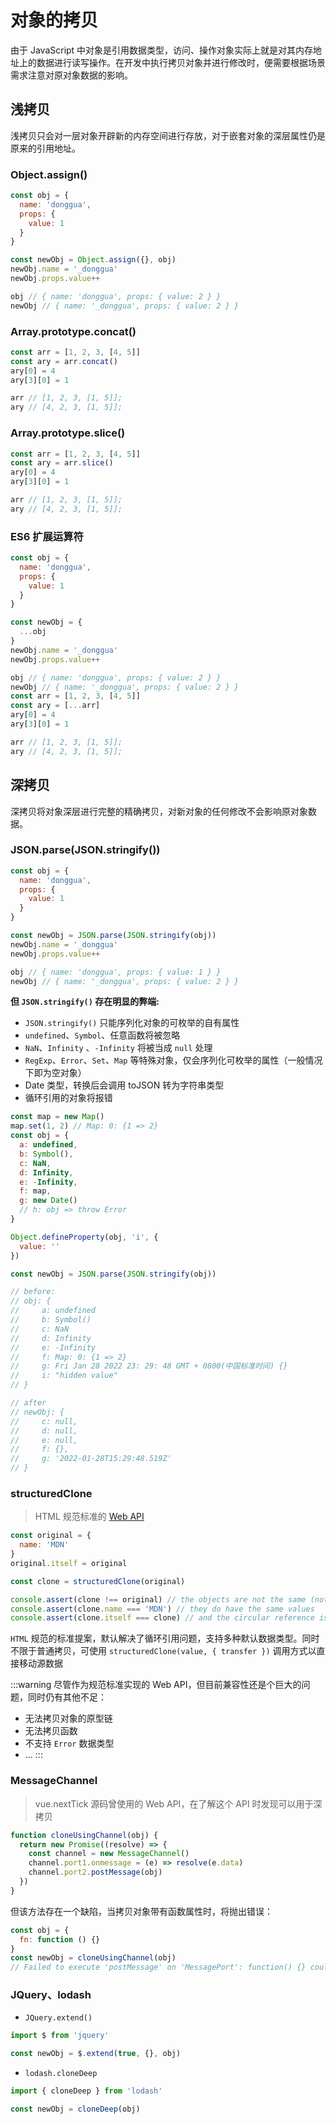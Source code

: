 # 对象的拷贝

由于 JavaScript 中对象是引用数据类型，访问、操作对象实际上就是对其内存地址上的数据进行读写操作。在开发中执行拷贝对象并进行修改时，便需要根据场景需求注意对原对象数据的影响。

## 浅拷贝

浅拷贝只会对一层对象开辟新的内存空间进行存放，对于嵌套对象的深层属性仍是原来的引用地址。

### Object.assign()

```js
const obj = {
  name: 'donggua',
  props: {
    value: 1
  }
}

const newObj = Object.assign({}, obj)
newObj.name = '_donggua'
newObj.props.value++

obj // { name: 'donggua', props: { value: 2 } }
newObj // { name: '_donggua', props: { value: 2 } }
```

### Array.prototype.concat()

```js
const arr = [1, 2, 3, [4, 5]]
const ary = arr.concat()
ary[0] = 4
ary[3][0] = 1

arr // [1, 2, 3, [1, 5]];
ary // [4, 2, 3, [1, 5]];
```

### Array.prototype.slice()

```js
const arr = [1, 2, 3, [4, 5]]
const ary = arr.slice()
ary[0] = 4
ary[3][0] = 1

arr // [1, 2, 3, [1, 5]];
ary // [4, 2, 3, [1, 5]];
```

### ES6 扩展运算符

```js
const obj = {
  name: 'donggua',
  props: {
    value: 1
  }
}

const newObj = {
  ...obj
}
newObj.name = '_donggua'
newObj.props.value++

obj // { name: 'donggua', props: { value: 2 } }
newObj // { name: '_donggua', props: { value: 2 } }
const arr = [1, 2, 3, [4, 5]]
const ary = [...arr]
ary[0] = 4
ary[3][0] = 1

arr // [1, 2, 3, [1, 5]];
ary // [4, 2, 3, [1, 5]];
```

## 深拷贝

深拷贝将对象深层进行完整的精确拷贝，对新对象的任何修改不会影响原对象数据。

### JSON.parse(JSON.stringify())

```js
const obj = {
  name: 'donggua',
  props: {
    value: 1
  }
}

const newObj = JSON.parse(JSON.stringify(obj))
newObj.name = '_donggua'
newObj.props.value++

obj // { name: 'donggua', props: { value: 1 } }
newObj // { name: '_donggua', props: { value: 2 } }
```

**但 `JSON.stringify()` 存在明显的弊端:**

- `JSON.stringify()` 只能序列化对象的可枚举的自有属性
- `undefined`、`Symbol`、任意函数将被忽略
- `NaN`、`Infinity` 、`-Infinity` 将被当成 `null` 处理
- `RegExp`、`Error`、`Set`、`Map` 等特殊对象，仅会序列化可枚举的属性（一般情况下即为空对象）
- Date 类型，转换后会调用 toJSON 转为字符串类型
- 循环引用的对象将报错

```js
const map = new Map()
map.set(1, 2) // Map: 0: {1 => 2}
const obj = {
  a: undefined,
  b: Symbol(),
  c: NaN,
  d: Infinity,
  e: -Infinity,
  f: map,
  g: new Date()
  // h: obj => throw Error
}

Object.defineProperty(obj, 'i', {
  value: ''
})

const newObj = JSON.parse(JSON.stringify(obj))

// before:
// obj: {
//     a: undefined
//     b: Symbol()
//     c: NaN
//     d: Infinity
//     e: -Infinity
//     f: Map: 0: {1 => 2}
//     g: Fri Jan 28 2022 23: 29: 48 GMT + 0800(中国标准时间) {}
//     i: "hidden value"
// }

// after
// newObj: {
//     c: null,
//     d: null,
//     e: null,
//     f: {},
//     g: '2022-01-28T15:29:48.519Z'
// }
```

### structuredClone

> HTML 规范标准的 [Web API](https://developer.mozilla.org/en-US/docs/Web/API/structuredClone)

```js
const original = {
  name: 'MDN'
}
original.itself = original

const clone = structuredClone(original)

console.assert(clone !== original) // the objects are not the same (not same identity)
console.assert(clone.name === 'MDN') // they do have the same values
console.assert(clone.itself === clone) // and the circular reference is preserved
```

`HTML` 规范的标准提案，默认解决了循环引用问题，支持多种默认数据类型。同时不限于普通拷贝，可使用 `structuredClone(value, { transfer })` 调用方式以直接移动源数据

:::warning
尽管作为规范标准实现的 Web API，但目前兼容性还是个巨大的问题，同时仍有其他不足：

- 无法拷贝对象的原型链
- 无法拷贝函数
- 不支持 `Error` 数据类型
- ...
  :::

### MessageChannel

> vue.nextTick 源码曾使用的 Web API，在了解这个 API 时发现可以用于深拷贝

```js
function cloneUsingChannel(obj) {
  return new Promise((resolve) => {
    const channel = new MessageChannel()
    channel.port1.onmessage = (e) => resolve(e.data)
    channel.port2.postMessage(obj)
  })
}
```

但该方法存在一个缺陷，当拷贝对象带有函数属性时，将抛出错误：

```js
const obj = {
  fn: function () {}
}
const newObj = cloneUsingChannel(obj)
// Failed to execute 'postMessage' on 'MessagePort': function() {} could not be cloned.
```

### JQuery、lodash

- `JQuery.extend()`

```js
import $ from 'jquery'

const newObj = $.extend(true, {}, obj)
```

- `lodash.cloneDeep`

```js
import { cloneDeep } from 'lodash'

const newObj = cloneDeep(obj)
```
